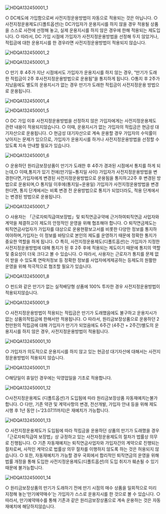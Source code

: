 
![HDQA132450001_1](HDQA132450001_1.jpg)

○ DC제도에 가입함으로써 사전지정운용방법이 자동으로 적용되는 것은 아닙니다.
○ 사전지정운용제도(디폴트옵션)는 DC가입자가 운용지시를 하지 않을 경우 적용될 상품을 스스로 사전에 선정해 놓고, 실제 운용지시를 하지 않은 경우에 한해 적용되는 제도입니다.
○ 따라서, DC 가입 시점에 가입자가 사전지정운용방법을 선정해 두지 않았거나, 적립금에 대한 운용지시를 한 경우라면 사전지정운용방법이 적용되지 않습니다.

![HDQA132450001_2](HDQA132450001_2.jpg)


![HDQA132450001_3](HDQA132450001_3.jpg)

○ 만기 후 4주가 지난 시점에서도 가입자가 운용지시를 하지 않는 경우, “만기가 도래한 적립금이 2주 후사전지정운용방법으로 운용됨”을 통지하게 됩니다.
○통지 후
2주가 지났음에도 별도의 운용지시가 없는 경우 만기가 도래한 적립금이 사전지정운용
방법으로 운용됩니다.

![HDQA132450001_4](HDQA132450001_4.jpg)


![HDQA132450001_5](HDQA132450001_5.jpg)

○ DC 가입 이후 사전지정운용방법을 선정하지 않은 가입자에게는 사전지정운용제도 관련 내용이 적용되지않습니다.
○ 이때, 운용지시가 없는 가입자의 적립금은 현금성 대기자산으로 운용됩니다.
○ 현금성 대기자산으로 계속 운용할 경우 가입자의 수익률이 낮아지는 문제가 있으므로, 가입자가 운용지시를 하거나 사전지정운용방법을 선정할 수 있도록 지속 안내할 필요가 있습니다.

![HDQA132450001_6](HDQA132450001_6.jpg)

○ 운용하던 원리금보장상품이 만기가 도래한 후 4주가 경과된 시점에서 통지를 하게 되는데,○ 이때,통지가 있기 전에(만기일~통지일 사이)
가입자가 사전지정운용방법을 변경한다면,가입자에게 변경된 사전지정운용방법으로 운용됨을 통지하고2주 후 변경된 방법으로 운용되며,○ 통지일 이후에(통지일~운용일) 가입자가 사전지정운용방법을 변경한다면, 통지 단계에서는 비록 변경 전 운용방법으로 통지가 되었더라도, 적용 단계에서는 변경된 방법으로 운용됩니다.

![HDQA132450001_7](HDQA132450001_7.jpg)

○ 사용자는 「근로자퇴직급여보장법」및 퇴직연금규약에 근거하여퇴직연금
사업자와 계약을 체결하고이 제도의 안정적인 운영을 위해 협조해야 합니다.
○ 퇴직연금제도는 퇴직연금사업자가 가입자를 대상으로 운용현황보고서를 비롯한 다양한 정보를 통지하여야하며,가입자는 이 정보를 바탕으로 본인의 제도를 운영하기 때문에 정확한 통지가 중요한 역할을 하게 됩니다.
○ 특히, 사전지정운용제도(디폴트옵션)는 가입자가 지정한 사전지정운용방법에 대해 통지가 된 후 2주 후에 적용되는 제도이기 때문에 통지의 역할 및 중요성이 더욱 크다고 볼 수 있습니다.
○ 따라서, 사용자는 근로자가 통지를 문제 없이 받을 수 있도록 연락처정보 등 정확한 정보를 사업자에게제공하는 등제도의 원활한 운영을 위해 적극적으로 협조할 필요가 있습니다.

![HDQA132450001_8](HDQA132450001_8.jpg)

○ 펀드와 같은 만기가 없는 실적배당형 상품에 100% 투자한 경우 사전지정운용방법이 적용되지않습니다.

![HDQA132450001_9](HDQA132450001_9.jpg)

○ 사전지정운용방법이 적용되는 적립금은 만기가 도래했음에도 불구하고 운용지시가 없는 상품의적립금에 한해서만 적용됩니다.
○ 따라서, 원리금보장상품으로 운용하던 2천만원의 적립금에 대해 가입자가 만기가 되었음에도 6주간 (4주간 + 2주간)별도의 운용지시를 하지 않은 경우, 사전지정운용방법이 적용됩니다.

![HDQA132450001_10](HDQA132450001_10.jpg)

○ 가입자가 의도적으로 운용지시를 하지 않고 있는 현금성 대기자산에 대해서는 사전지정운용방법이 적용되지 않습니다.

![HDQA132450001_11](HDQA132450001_11.jpg)

○해당일이 휴일인 경우에는 익영업일을 기초로 적용합니다.

![HDQA132450001_12](HDQA132450001_12.jpg)

○사전지정운용제도
(디폴트옵션)가 도입됨에 따라 원리금보장상품
자동재예치는불가합니다.
○ 다만, 기존 약관 및 계약사항의 변경, 전산개발, 가입자 안내 등을 위해 제도 시행 후 1년 동안 (~’23.07.11까지)은 재예치가 가능합니다.

![HDQA132450001_13](HDQA132450001_13.jpg)

○ 사전지정운용제도가 도입됨에 따라 적립금을 운용하던 상품의 만기가 도래했을 경우 「근로자퇴직급여 보장법」상 규정하고 있는 사전자정운용제도의 절차가 법률상 의무로 진행됩니다.
○ 기존 자동재예치는 퇴직연금사업자와 가입자간의 계약으로 진행되는 절차로써, 사적인 계약으로 법률상 의무 절차를 이행하지 않도록 하는 것은 허용되지 않습니다.
○ 또한, 자동재예치가 가능할 경우 국회에서 합리적인 퇴직연금의 운영을 위해 법률 개정을 통해 도입한 사전지정운용제도(디폴트옵션)의 도입 취지가 훼손될 수 있기 때문에 불가능합니다.

![HDQA132450001_14](HDQA132450001_14.jpg)

○ 원리금보장상품의 만기가 도래하기 전에 만기 시점의 매수 상품을 일회적으로 미리 지정해 놓는‘만기예약매수'는 가입자가 스스로 운용지시를 한 것으로 볼 수 있습니다.
○ 따라서, 만기예약매수를 통해 기존과 같은 원리금보장상품으로 계속 운용하는 것은 자동재예치에 해당하지않습니다.
